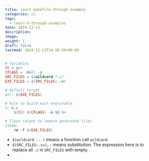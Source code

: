 ```yaml
---
title: learn makefile through example
categories: cs
tags:
  - learn-X-through-examples
date: 2024-12-13
description: 
image: 
weight: 1
draft: false
lastmod: 2024-12-13T14:50:59+08:00
---
```

```makefile
# Variables
CC = gcc
CFLAGS = -Wall -g
SRC_FILES = $(wildcard *.c)
EXE_FILES = $(SRC_FILES:.c=)

# Default target
all: $(EXE_FILES)

# Rule to build each executable
%: %.c
	$(CC) $(CFLAGS) -o $@ $<

# Clean target to remove generated files
clean:
	rm -f $(EXE_FILES)
```

- `$(wildcard ...)` means a function call `wildcard`.
- `$(SRC_FILES:.c=)`, `:` means substitution. The expression here is to replace all `.c` in `SRC_FILES` with empty.
- 